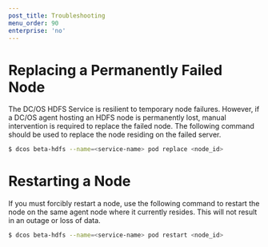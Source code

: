 ```yaml
---
post_title: Troubleshooting
menu_order: 90
enterprise: 'no'
---
```


<!-- This source repo for this topic is https://github.com/mesosphere/dcos-commons -->


# Replacing a Permanently Failed Node
The DC/OS HDFS Service is resilient to temporary node failures. However, if a DC/OS agent hosting an HDFS node is permanently lost, manual intervention is required to replace the failed node. The following command should be used to replace the node residing on the failed server.

```bash
$ dcos beta-hdfs --name=<service-name> pod replace <node_id>
```

# Restarting a Node
If you must forcibly restart a node, use the following command to restart the node on the same agent node where it currently resides. This will not result in an outage or loss of data.

```bash
$ dcos beta-hdfs --name=<service-name> pod restart <node_id>
```
